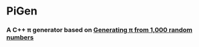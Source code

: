# PiGen

### A C++ π generator based on [Generating π from 1,000 random numbers](https://www.youtube.com/watch?v=RZBhSi_PwHU)
